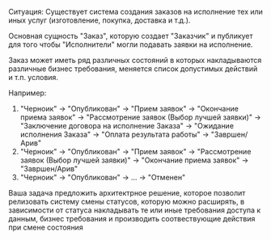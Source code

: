 Ситуация:
Существует система создания заказов на исполнение тех или иных услуг (изготовление, покупка, доставка и т.д.).

Основная сущность "Заказ", которую создает "Заказчик" и публикует для того чтобы "Исполнители" могли подавать заявки на исполнение.

Заказ может иметь ряд различных состояний в которых накладываются различные бизнес требования, меняется список допустимых действий и т.п. условия.

Например:
1) "Черноик" -> "Опубликован" -> "Прием заявок" -> "Окончание приема заявок" -> "Рассмотрение заявок (Выбор лучшей заявки)" -> "Заключение договора на исполнение Заказа" -> "Ожидание исполнения Заказа" -> "Оплата результата работы" -> "Завршен/Арив"
2) "Черноик" -> "Опубликован" -> "Прием заявок" -> "Рассмотрение заявок (Выбор лучшей заявки)" -> "Окончание приема заявок" -> "Завршен/Арив"
3) "Черноик" -> "Опубликован" -> ... -> "Отменен"

Ваша задача предложить архитектрное решение, которое позволит релизовать систему смены статусов, которую можно расширять, в зависимости от статуса накладывать те или иные требования доступа к данным, бизнес требования и производить соотвествующие действия при смене состояния
